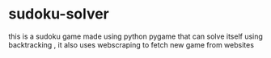 # sudoku-solver
this is a sudoku game made using python pygame  that can solve itself using backtracking , it also uses webscraping to fetch new game from websites 
